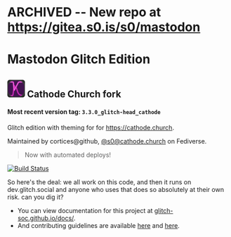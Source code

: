 # ARCHIVED -- New repo at https://gitea.s0.is/s0/mastodon
  
#  Mastodon Glitch Edition  #

## <img src="public/apple-touch-icon.png" alt="Cathode Church logo" height="40"/> Cathode Church fork

#### Most recent version tag: `3.3.0_glitch-head_cathode`

Glitch edition with theming for for https://cathode.church.

Maintained by cortices@github, [@s0@cathode.church](https://cathode.church/web/accounts/1) on Fediverse.

>   Now with automated deploys!

[![Build Status](https://img.shields.io/circleci/project/github/glitch-soc/mastodon.svg)][circleci]

[circleci]: https://circleci.com/gh/glitch-soc/mastodon

So here's the deal: we all work on this code, and then it runs on dev.glitch.social and anyone who uses that does so absolutely at their own risk. can you dig it?

- You can view documentation for this project at [glitch-soc.github.io/docs/](https://glitch-soc.github.io/docs/).
- And contributing guidelines are available [here](CONTRIBUTING.md) and [here](https://glitch-soc.github.io/docs/contributing/).
